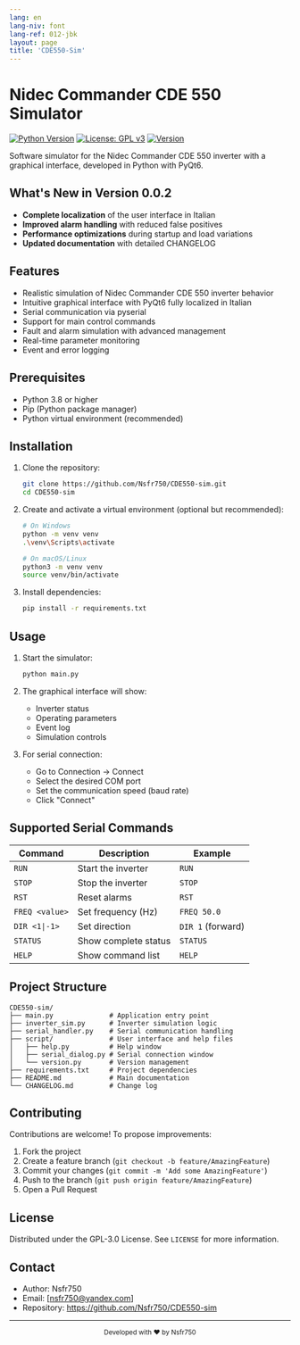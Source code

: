 ```yaml
---
lang: en
lang-niv: font
lang-ref: 012-jbk
layout: page
title: 'CDE550-Sim'
---
```


# Nidec Commander CDE 550 Simulator

[![Python Version](https://img.shields.io/badge/python-3.8+-blue.svg)](https://www.python.org/downloads/)
[![License: GPL v3](https://img.shields.io/badge/License-GPLv3-blue.svg)](https://www.gnu.org/licenses/gpl-3.0)
[![Version](https://img.shields.io/badge/version-0.0.2-green.svg)](CHANGELOG.md)

Software simulator for the Nidec Commander CDE 550 inverter with a graphical interface, developed in Python with PyQt6.

## What's New in Version 0.0.2

- **Complete localization** of the user interface in Italian
- **Improved alarm handling** with reduced false positives
- **Performance optimizations** during startup and load variations
- **Updated documentation** with detailed CHANGELOG

## Features

- Realistic simulation of Nidec Commander CDE 550 inverter behavior
- Intuitive graphical interface with PyQt6 fully localized in Italian
- Serial communication via pyserial
- Support for main control commands
- Fault and alarm simulation with advanced management
- Real-time parameter monitoring
- Event and error logging

## Prerequisites

- Python 3.8 or higher
- Pip (Python package manager)
- Python virtual environment (recommended)

## Installation

1. Clone the repository:
   ```bash
   git clone https://github.com/Nsfr750/CDE550-sim.git
   cd CDE550-sim
   ```

2. Create and activate a virtual environment (optional but recommended):
   ```bash
   # On Windows
   python -m venv venv
   .\venv\Scripts\activate
   
   # On macOS/Linux
   python3 -m venv venv
   source venv/bin/activate
   ```

3. Install dependencies:
   ```bash
   pip install -r requirements.txt
   ```

## Usage

1. Start the simulator:
   ```bash
   python main.py
   ```

2. The graphical interface will show:
   - Inverter status
   - Operating parameters
   - Event log
   - Simulation controls

3. For serial connection:
   - Go to Connection -> Connect
   - Select the desired COM port
   - Set the communication speed (baud rate)
   - Click "Connect"

## Supported Serial Commands

| Command | Description | Example |
|---------|-------------|---------|
| `RUN` | Start the inverter | `RUN` |
| `STOP` | Stop the inverter | `STOP` |
| `RST` | Reset alarms | `RST` |
| `FREQ <value>` | Set frequency (Hz) | `FREQ 50.0` |
| `DIR <1\|-1>` | Set direction | `DIR 1` (forward) |
| `STATUS` | Show complete status | `STATUS` |
| `HELP` | Show command list | `HELP` |

## Project Structure

```
CDE550-sim/
├── main.py              # Application entry point
├── inverter_sim.py      # Inverter simulation logic
├── serial_handler.py    # Serial communication handling
├── script/              # User interface and help files
│   ├── help.py          # Help window
│   ├── serial_dialog.py # Serial connection window
│   └── version.py       # Version management
├── requirements.txt     # Project dependencies
├── README.md            # Main documentation
└── CHANGELOG.md         # Change log
```

## Contributing

Contributions are welcome! To propose improvements:

1. Fork the project
2. Create a feature branch (`git checkout -b feature/AmazingFeature`)
3. Commit your changes (`git commit -m 'Add some AmazingFeature'`)
4. Push to the branch (`git push origin feature/AmazingFeature`)
5. Open a Pull Request

## License

Distributed under the GPL-3.0 License. See `LICENSE` for more information.

## Contact

- Author: Nsfr750
- Email: [nsfr750@yandex.com]
- Repository: https://github.com/Nsfr750/CDE550-sim

---

<div align="center">
  <sub>Developed with ❤️ by Nsfr750</sub>
</div>
